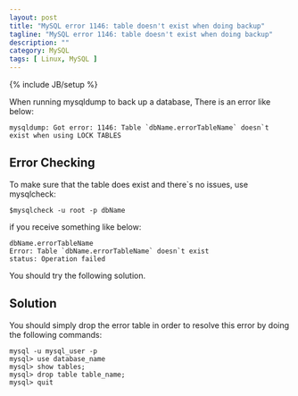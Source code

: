```yaml
---
layout: post
title: "MySQL error 1146: table doesn't exist when doing backup"
tagline: "MySQL error 1146: table doesn't exist when doing backup"
description: ""
category: MySQL 
tags: [ Linux, MySQL ]
---
```

{% include JB/setup %}

When running mysqldump to back up a database, There is an error like below:

    mysqldump: Got error: 1146: Table `dbName.errorTableName` doesn`t exist when using LOCK TABLES

## Error Checking

To make sure that the table does exist and there`s no issues, use  mysqlcheck:

	$mysqlcheck -u root -p dbName

if you receive something like below:

	dbName.errorTableName
	Error: Table `dbName.errorTableName` doesn`t exist
	status: Operation failed

You should try the following solution.

## Solution

You should simply drop the error table in order to resolve this error by doing the following commands:

	mysql -u mysql_user -p
	mysql> use database_name
	mysql> show tables;
	mysql> drop table table_name;
	mysql> quit


